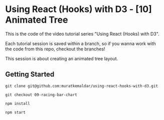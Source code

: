# Using React (Hooks) with D3 - [10] Animated Tree

This is the code of the video tutorial series "Using React (Hooks) with D3".

Each tutorial session is saved within a branch,
so if you wanna work with the code from this repo, checkout the branches!

This session is about creating an animated tree layout.

## Getting Started

`git clone git@github.com:muratkemaldar/using-react-hooks-with-d3.git`

`git checkout 09-racing-bar-chart`

`npm install`

`npm start`
